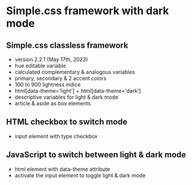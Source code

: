 # Simple.css framework with dark mode

## Simple.css classless framework
- version 2.2.1 (May 17th, 2023)
- hue editable variable
- calculated complementary & analogous variables
- primary, secondary & 2 accent colors
- 100 to 900 lightness indice
- html[data-theme='light'] + html[data-theme='dark']
- descriptive variables for light & dark mode
- article & aside as box elements

## HTML checkbox to switch mode
- input element with type checkbox

## JavaScript to switch between light & dark mode
- html element with data-theme attribute
- activate the input element to toggle light & dark mode